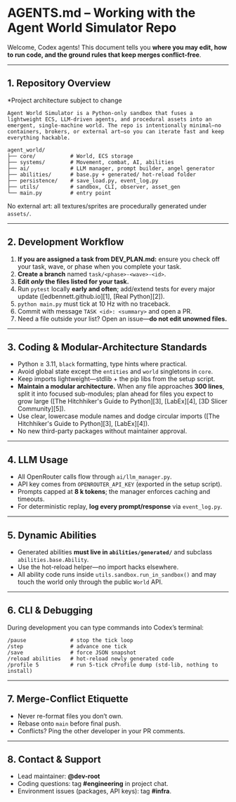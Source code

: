# AGENTS.md – Working with the Agent World Simulator Repo

Welcome, Codex agents!
This document tells you **where you may edit, how to run code, and the ground rules that keep merges conflict-free**.

---

## 1. Repository Overview

*Project architecture subject to change
```
Agent World Simulator is a Python-only sandbox that fuses a lightweight ECS, LLM-driven agents, and procedural assets into an emergent, single-machine world. The repo is intentionally minimal—no containers, brokers, or external art—so you can iterate fast and keep everything hackable.

agent_world/
├── core/           # World, ECS storage
├── systems/        # Movement, combat, AI, abilities
├── ai/             # LLM manager, prompt builder, angel generator
├── abilities/      # base.py + generated/ hot-reload folder
├── persistence/    # save_load.py, event_log.py
├── utils/          # sandbox, CLI, observer, asset_gen
└── main.py         # entry point
```

No external art: all textures/sprites are procedurally generated under `assets/`.

---

## 2. Development Workflow

1. **If you are assigned a task from DEV_PLAN.md:** ensure you check off your task, wave, or phase when you complete your task.
2. **Create a branch** named `task/<phase>-<wave>-<id>`.
3. **Edit *only* the files listed for your task.**
4. Run `pytest` locally **early and often**; add/extend tests for every major update ([edbennett.github.io][1], [Real Python][2]).
5. `python main.py` must tick at 10 Hz with no traceback.
6. Commit with message `TASK <id>: <summary>` and open a PR.
7. Need a file outside your list? Open an issue—**do not edit unowned files.**

---

## 3. Coding & Modular-Architecture Standards

* Python ≥ 3.11, `black` formatting, type hints where practical.
* Avoid global state except the `entities` and `world` singletons in `core`.
* Keep imports lightweight—stdlib + the pip libs from the setup script.
* **Maintain a modular architecture.** When any file approaches **300 lines**, split it into focused sub-modules; plan ahead for files you expect to grow large ([The Hitchhiker's Guide to Python][3], [LabEx][4], [3D Slicer Community][5]).
* Use clear, lowercase module names and dodge circular imports ([The Hitchhiker's Guide to Python][3], [LabEx][4]).
* No new third-party packages without maintainer approval.

---

## 4. LLM Usage

* All OpenRouter calls flow through `ai/llm_manager.py`.
* API key comes from `OPENROUTER_API_KEY` (exported in the setup script).
* Prompts capped at **8 k tokens**; the manager enforces caching and timeouts.
* For deterministic replay, **log every prompt/response** via `event_log.py`.

---

## 5. Dynamic Abilities

* Generated abilities **must live in `abilities/generated/`** and subclass `abilities.base.Ability`.
* Use the hot-reload helper—no import hacks elsewhere.
* All ability code runs inside `utils.sandbox.run_in_sandbox()` and may touch the world only through the public `World` API.

---

## 6. CLI & Debugging

During development you can type commands into Codex’s terminal:

```
/pause              # stop the tick loop
/step               # advance one tick
/save               # force JSON snapshot
/reload abilities   # hot-reload newly generated code
/profile 5          # run 5-tick cProfile dump (std-lib, nothing to install)
```

---

## 7. Merge-Conflict Etiquette

* Never re-format files you don’t own.
* Rebase onto `main` before final push.
* Conflicts? Ping the other developer in your PR comments.

---

## 8. Contact & Support

* Lead maintainer: **@dev-root**
* Coding questions: tag **#engineering** in project chat.
* Environment issues (packages, API keys): tag **#infra**.
